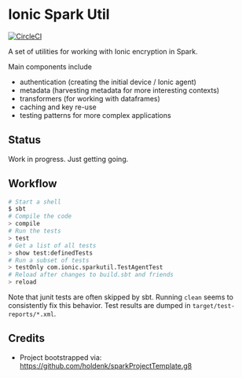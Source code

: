 # Ionic Spark Util

[![CircleCI](https://circleci.com/gh/turtlemonvh/ionic-spark-utils.svg?style=svg)](https://circleci.com/gh/turtlemonvh/ionic-spark-utils)

A set of utilities for working with Ionic encryption in Spark.

Main components include

* authentication (creating the initial device / Ionic agent)
* metadata (harvesting metadata for more interesting contexts)
* transformers (for working with dataframes)
* caching and key re-use
* testing patterns for more complex applications

## Status

Work in progress. Just getting going.

## Workflow

```bash
# Start a shell
$ sbt
# Compile the code
> compile
# Run the tests
> test
# Get a list of all tests
> show test:definedTests
# Run a subset of tests
> testOnly com.ionic.sparkutil.TestAgentTest
# Reload after changes to build.sbt and friends
> reload
```

Note that junit tests are often skipped by sbt. Running `clean` seems to consistently fix this behavior.  Test results are dumped in `target/test-reports/*.xml`.

## Credits

* Project bootstrapped via: https://github.com/holdenk/sparkProjectTemplate.g8
